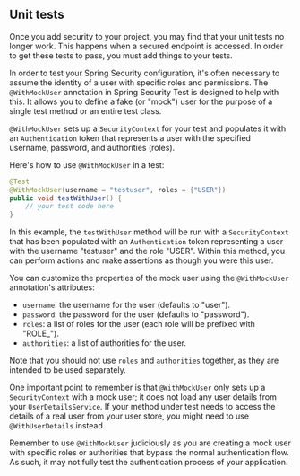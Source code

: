 ## Unit tests

Once you add security to your project, you may find that your unit tests no longer work.  This happens when a secured endpoint is accessed.  In order to get these tests to pass, you must add things to your tests.

In order to test your Spring Security configuration, it's often necessary to assume the identity of a user with specific roles and permissions. The `@WithMockUser` annotation in Spring Security Test is designed to help with this. It allows you to define a fake (or "mock") user for the purpose of a single test method or an entire test class.

`@WithMockUser` sets up a `SecurityContext` for your test and populates it with an `Authentication` token that represents a user with the specified username, password, and authorities (roles).

Here's how to use `@WithMockUser` in a test:

```java
@Test
@WithMockUser(username = "testuser", roles = {"USER"})
public void testWithUser() {
    // your test code here
}
```

In this example, the `testWithUser` method will be run with a `SecurityContext` that has been populated with an `Authentication` token representing a user with the username "testuser" and the role "USER". Within this method, you can perform actions and make assertions as though you were this user.

You can customize the properties of the mock user using the `@WithMockUser` annotation's attributes:

- `username`: the username for the user (defaults to "user").
- `password`: the password for the user (defaults to "password").
- `roles`: a list of roles for the user (each role will be prefixed with "ROLE_").
- `authorities`: a list of authorities for the user.

Note that you should not use `roles` and `authorities` together, as they are intended to be used separately.

One important point to remember is that `@WithMockUser` only sets up a `SecurityContext` with a mock user; it does not load any user details from your `UserDetailsService`. If your method under test needs to access the details of a real user from your user store, you might need to use `@WithUserDetails` instead.

Remember to use `@WithMockUser` judiciously as you are creating a mock user with specific roles or authorities that bypass the normal authentication flow. As such, it may not fully test the authentication process of your application.